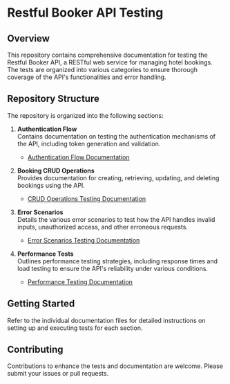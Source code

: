 # Restful Booker API Testing

## Overview
This repository contains comprehensive documentation for testing the Restful Booker API, a RESTful web service for managing hotel bookings. The tests are organized into various categories to ensure thorough coverage of the API's functionalities and error handling.

## Repository Structure
The repository is organized into the following sections:

1. **Authentication Flow**  
   Contains documentation on testing the authentication mechanisms of the API, including token generation and validation.  
   - [Authentication Flow Documentation](./Authentication%20Flow/Authentication%20Flow%20Documentation.md)

2. **Booking CRUD Operations**  
   Provides documentation for creating, retrieving, updating, and deleting bookings using the API.  
   - [CRUD Operations Testing Documentation](./Booking%20CRUD%20Operations/CRUD%20Operations%20Testing%20Documentation.md)

3. **Error Scenarios**  
   Details the various error scenarios to test how the API handles invalid inputs, unauthorized access, and other erroneous requests.  
   - [Error Scenarios Testing Documentation](./Error%20Scenarios/Error%20Scenarios%20Testing%20Documentation.md)

4. **Performance Tests**  
   Outlines performance testing strategies, including response times and load testing to ensure the API's reliability under various conditions.  
   - [Performance Testing Documentation](./Performance%20Tests/Performance%20Testing%20Documentation.md)

## Getting Started
Refer to the individual documentation files for detailed instructions on setting up and executing tests for each section.

## Contributing
Contributions to enhance the tests and documentation are welcome. Please submit your issues or pull requests.


